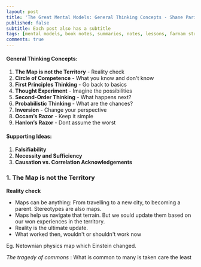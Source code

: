 ```yaml
---
layout: post
title: 'The Great Mental Models: General Thinking Concepts - Shane Parish'
published: false
subtitle: Each post also has a subtitle
tags: [mental models, book notes, summaries, notes, lessons, farnam street] 
comments: true
---
```


 #### General Thinking Concepts: 
 
 1. **The Map is not the Territory** - Reality check
 2. **Circle of Competence** - What you know and don't know
 3. **First Principles Thinking** - Go back to basics
 4. **Thought Experiment** - Imagine the possibilities
 5. **Second-Order Thinking** - What happens next? 
 6. **Probabilistic Thinking** - What are the chances?
 7. **Inversion** - Change your perspective
 8. **Occam’s Razor** - Keep it simple
 9. **Hanlon’s Razor** - Dont assume the worst
 
 #### Supporting Ideas:

 1. **Falsifiability** 
 2. **Necessity and Sufficiency** 
 3. **Causation vs. Correlation Acknowledgements**

### 1. The Map is not the Territory 
**Reality check**

- Maps can be anything: From travelling to a new city, to becoming a parent. Stereotypes are also maps. 
- Maps help us navigate that terrain. But we sould update them based on our won experiences in the territory. 
- Reality is the ultimate update. 
- What worked then, wouldn't or shouldn't work now

Eg. Netownian physics map which Einstein changed. 

*The tragedy of commons* : What is common to many is taken care the least

